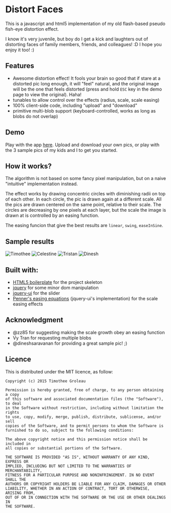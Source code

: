 # Distort Faces
This is a javascript and html5 implementation of my old flash-based pseudo fish-eye distortion effect.

I know it's very juvenile, but boy do I get a kick and laughters out of distorting faces of family members, friends, and colleagues! :D I hope you enjoy it too! :)


## Features
* Awesome distortion effect! It fools your brain so good that if stare at a distorted pic long enough, it will "feel" natural, and the original image will be the one that feels distorted (press and hold `ESC` key in the demo page to view the original). Haha!
* tunables to allow control over the effects (radius, scale, scale easing)
* 100% client-side code, including "upload" and "download"
* primitive multi-blob support (keyboard-controlled, works as long as blobs do not overlap)


## Demo
Play with the app [here](http://timotheegroleau.com/fun/distort_faces/). Upload and download your own pics, or play with the 3 sample pics of my kids and I to get you started.


## How it works?
The algorithm is not based on some fancy pixel manipulation, but on a naive "intuitive" implementation instead.

The effect works by drawing concentric circles with diminishing radii on top of each other. In each circle, the pic is drawn again at a different scale. All the pics are drawn centered on the same point, relative to their scale.
The circles are decreasing by one pixels at each layer, but the scale the image is drawn at is controlled by an easing function.

The easing funcion that give the best results are  ```linear```, ```swing```, ```easeInSine```.

## Sample results
![Timothee](/img/sample_results/timothee.jpg?raw=true)
![Celestine](/img/sample_results/celestine.jpg?raw=true)
![Tristan](/img/sample_results/tristan.jpg?raw=true)
![Dinesh](/img/sample_results/dinesh.jpg?raw=true)


## Built with:
* [HTML5 boilerplate](https://html5boilerplate.com/) for the project skeleton
* [jquery](https://jquery.com/) for some minor dom manipulation
* [jquery-ui](https://jqueryui.com/) for the slider
* [Penner's easing equations](http://robertpenner.com/easing/) (jquery-ui's implementation) for the scale easing effects
 

## Acknowledgment
* @zz85 for suggesting making the scale growth obey an easing function
* Vy Tran for requesting multiple blobs
* @dineshsaravanan for providing a great sample pic! ;)


## Licence
This is distributed under the MIT licence, as follow:

```
Copyright (c) 2015 Timothee Groleau

Permission is hereby granted, free of charge, to any person obtaining a copy
of this software and associated documentation files (the "Software"), to deal
in the Software without restriction, including without limitation the rights
to use, copy, modify, merge, publish, distribute, sublicense, and/or sell
copies of the Software, and to permit persons to whom the Software is
furnished to do so, subject to the following conditions:

The above copyright notice and this permission notice shall be included in
all copies or substantial portions of the Software.

THE SOFTWARE IS PROVIDED "AS IS", WITHOUT WARRANTY OF ANY KIND, EXPRESS OR
IMPLIED, INCLUDING BUT NOT LIMITED TO THE WARRANTIES OF MERCHANTABILITY,
FITNESS FOR A PARTICULAR PURPOSE AND NONINFRINGEMENT. IN NO EVENT SHALL THE
AUTHORS OR COPYRIGHT HOLDERS BE LIABLE FOR ANY CLAIM, DAMAGES OR OTHER
LIABILITY, WHETHER IN AN ACTION OF CONTRACT, TORT OR OTHERWISE, ARISING FROM,
OUT OF OR IN CONNECTION WITH THE SOFTWARE OR THE USE OR OTHER DEALINGS IN
THE SOFTWARE.
```
